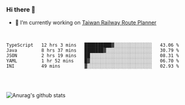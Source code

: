 ### Hi there 👋

- 🔭 I’m currently working on [Taiwan Railway Route Planner](https://github.com/Taiwan-Railway-Route-Planner)

<br/>

<!--START_SECTION:waka-->
```text
TypeScript   12 hrs 3 mins   ██████████▓░░░░░░░░░░░░░░   43.06 % 
Java         8 hrs 37 mins   ███████▓░░░░░░░░░░░░░░░░░   30.79 % 
JSON         2 hrs 19 mins   ██░░░░░░░░░░░░░░░░░░░░░░░   08.31 % 
YAML         1 hr 52 mins    █▓░░░░░░░░░░░░░░░░░░░░░░░   06.70 % 
INI          49 mins         ▓░░░░░░░░░░░░░░░░░░░░░░░░   02.93 % 
```
<!--END_SECTION:waka-->

<br/>
<br/>

![Anurag's github stats](https://github-readme-stats.vercel.app/api?username=DepickereSven&show_icons=true&theme=tokyonight)



<!--
**DepickereSven/DepickereSven** is a ✨ _special_ ✨ repository because its `README.md` (this file) appears on your GitHub profile.

Here are some ideas to get you started:

- 🔭 I’m currently working on ...
- 🌱 I’m currently learning ...
- 👯 I’m looking to collaborate on ...
- 🤔 I’m looking for help with ...
- 💬 Ask me about ...
- 📫 How to reach me: ...
- 😄 Pronouns: ...
- ⚡ Fun fact: ...
-->
